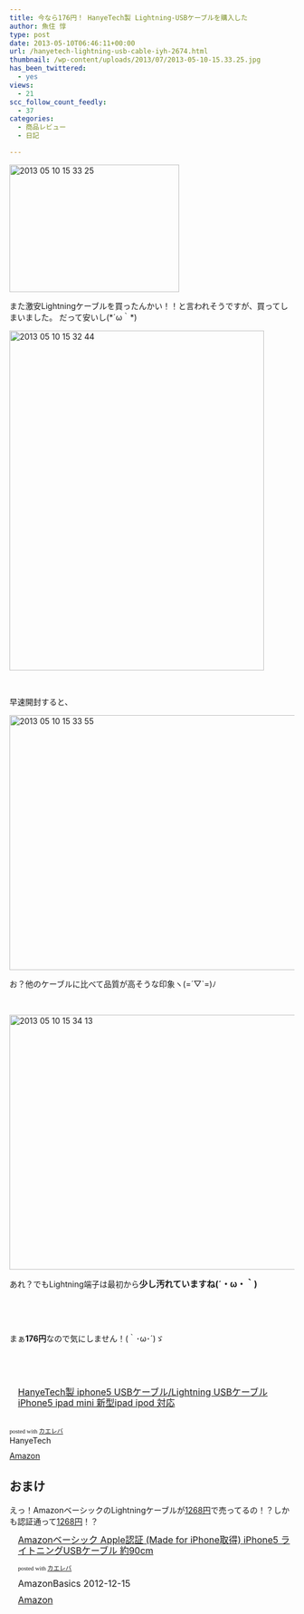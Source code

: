 ```yaml
---
title: 今なら176円！ HanyeTech製 Lightning-USBケーブルを購入した
author: 魚住 惇
type: post
date: 2013-05-10T06:46:11+00:00
url: /hanyetech-lightning-usb-cable-iyh-2674.html
thumbnail: /wp-content/uploads/2013/07/2013-05-10-15.33.25.jpg
has_been_twittered:
  - yes
views:
  - 21
scc_follow_count_feedly:
  - 37
categories:
  - 商品レビュー
  - 日記

---
```

<img decoding="async" loading="lazy" title="2013-05-10 15.33.25.jpg" alt="2013 05 10 15 33 25" src="/wp-content/uploads/2013/05/2013-05-10-15.33.25.jpg" width="300" height="225" border="0" />

<!--more-->

また激安Lightningケーブルを買ったんかい！！と言われそうですが、買ってしまいました。 だって安いし(\*´ω｀\*)

<img decoding="async" loading="lazy" title="2013-05-10 15.32.44.jpg" alt="2013 05 10 15 32 44" src="/wp-content/uploads/2013/05/2013-05-10-15.32.44.jpg" width="450" height="600" border="0" /> 

&nbsp;

早速開封すると、

<img decoding="async" loading="lazy" title="2013-05-10 15.33.55.jpg" alt="2013 05 10 15 33 55" src="/wp-content/uploads/2013/05/2013-05-10-15.33.55.jpg" width="600" height="450" border="0" /> 

お？他のケーブルに比べて品質が高そうな印象ヽ(=´▽\`=)ﾉ

&nbsp;

<img decoding="async" loading="lazy" title="2013-05-10 15.34.13.jpg" alt="2013 05 10 15 34 13" src="/wp-content/uploads/2013/05/2013-05-10-15.34.13.jpg" width="600" height="450" border="0" /> 

あれ？でもLightning端子は最初から<span style="font-size: 15px;"><b>少し汚れていますね(´・ω・｀)</b></span>

&nbsp;

&nbsp;

まぁ**176円**なので気にしません！(｀･ω･´)ゞ

&nbsp;

&nbsp;

<div class="kaerebalink-box" style="text-align: left; padding-bottom: 20px; font-size: medium; /zoom: 1; overflow: hidden;">
  <div class="kaerebalink-image" style="float: left; margin: 0 15px 10px 0;">
    <a href="http://www.amazon.co.jp/exec/obidos/ASIN/B00BHR5SFW/jn050191-22/ref=nosim/" target="_blank" rel="nofollow"><img decoding="async" style="border: none;" alt="" src="http://ecx.images-amazon.com/images/I/411vc1uJagL._SL160_.jpg" /></a>
  </div>
  <div class="kaerebalink-info" style="line-height: 120%; /zoom: 1; overflow: hidden;">
    <div class="kaerebalink-name" style="margin-bottom: 10px; line-height: 120%;">
      <a href="http://www.amazon.co.jp/exec/obidos/ASIN/B00BHR5SFW/jn050191-22/ref=nosim/" target="_blank" rel="nofollow">HanyeTech製 iphone5 USBケーブル/Lightning USBケーブル iPhone5 ipad mini 新型ipad ipod 対応</a>
    </div>
  </div>
</div>

<div class="kaerebalink-powered-date" style="font-size: 8pt; margin-top: 5px; font-family: verdana; line-height: 120%;">
  posted with <a href="http://kaereba.com" target="_blank">カエレバ</a>
</div>

<div class="kaerebalink-detail" style="margin-bottom: 5px;">
  HanyeTech
</div>

<div class="kaerebalink-link1" style="margin-top: 10px;">
  <div class="shoplinkamazon" style="display: inline; margin-right: 5px;">
    <a title="アマゾン" href="http://www.amazon.co.jp/gp/search?keywords=iPhone5%20ipad%20mini%20iphone5%20USB%83P%81%5B%83u%83%8B&__mk_ja_JP=%83J%83%5E%83J%83i&tag=jn050191-22" target="_blank" rel="nofollow">Amazon</a>
  </div>
</div>

## おまけ

えっ！AmazonベーシックのLightningケーブルが[1268円][1]で売ってるの！？しかも認証通って[1268円][1]！？

<div class="kaerebalink-box" style="text-align: left; padding-bottom: 20px; font-size: medium; /zoom: 1; overflow: hidden;">
  <div class="kaerebalink-image" style="float: left; margin: 0 15px 10px 0;">
    <a href="http://www.amazon.co.jp/exec/obidos/ASIN/B009SYZ8OC/jn050191-22/ref=nosim/" target="_blank" rel="nofollow"><img decoding="async" style="border: none;" alt="" src="http://ecx.images-amazon.com/images/I/41p3C82XdLL._SL160_.jpg" /></a>
  </div>
  <div class="kaerebalink-info" style="line-height: 120%; /zoom: 1; overflow: hidden;">
    <div class="kaerebalink-name" style="margin-bottom: 10px; line-height: 120%;">
      <a href="http://www.amazon.co.jp/exec/obidos/ASIN/B009SYZ8OC/jn050191-22/ref=nosim/" target="_blank" rel="nofollow">Amazonベーシック Apple認証 (Made for iPhone取得) iPhone5 ライトニングUSBケーブル 約90cm</a></p>
      <div class="kaerebalink-powered-date" style="font-size: 8pt; margin-top: 5px; font-family: verdana; line-height: 120%;">
        posted with <a href="http://kaereba.com" target="_blank">カエレバ</a>
      </div>
    </div>
    <div class="kaerebalink-detail" style="margin-bottom: 5px;">
      AmazonBasics 2012-12-15
    </div>
    <div class="kaerebalink-link1" style="margin-top: 10px;">
      <div class="shoplinkamazon" style="display: inline; margin-right: 5px;">
        <a title="アマゾン" href="http://www.amazon.co.jp/gp/search?keywords=Made%20for%20iPhone%8E%E6%93%BE%20iPhone5&__mk_ja_JP=%83J%83%5E%83J%83i&tag=jn050191-22" target="_blank" rel="nofollow">Amazon</a>
      </div>
    </div>
  </div>
  <div class="booklink-footer" style="clear: left;">
  </div>
</div>

 [1]: http://www.amazon.co.jp/gp/product/B009SYZ8OC/ref=as_li_ss_tl?ie=UTF8&camp=247&creative=7399&creativeASIN=B009SYZ8OC&linkCode=as2&tag=jn050191-22